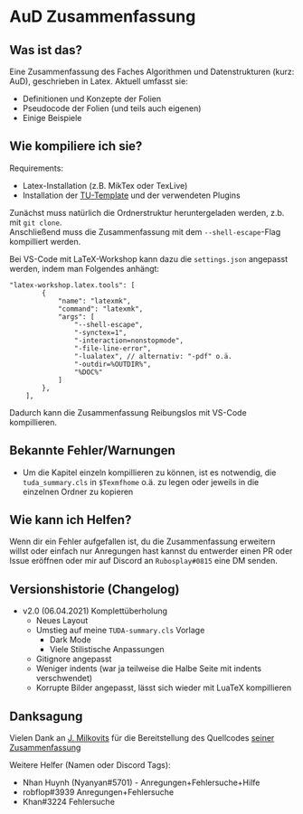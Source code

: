 # AuD Zusammenfassung
## Was ist das?
Eine Zusammenfassung des Faches Algorithmen und Datenstrukturen (kurz: AuD), geschrieben in Latex.
Aktuell umfasst sie:
- Definitionen und Konzepte der Folien
- Pseudocode der Folien (und teils auch eigenen)
- Einige Beispiele

## Wie kompiliere ich sie?
Requirements:
- Latex-Installation (z.B. MikTex oder TexLive)
- Installation der [TU-Template](https://github.com/tudace/tuda_latex_templates) und der verwendeten Plugins

Zunächst muss natürlich die Ordnerstruktur heruntergeladen werden, z.b. mit `git clone`.  
Anschließend muss die Zusammenfassung mit dem `--shell-escape`-Flag kompilliert werden.  
  
Bei VS-Code mit LaTeX-Workshop kann dazu die `settings.json` angepasst werden, indem man Folgendes anhängt:
```jsonc
"latex-workshop.latex.tools": [
        {
            "name": "latexmk",
            "command": "latexmk",
            "args": [
                "--shell-escape",
                "-synctex=1",
                "-interaction=nonstopmode",
                "-file-line-error",
                "-lualatex", // alternativ: "-pdf" o.ä.
                "-outdir=%OUTDIR%",
                "%DOC%"
            ]
        },
    ],
```
Dadurch kann die Zusammenfassung Reibungslos mit VS-Code kompillieren.

## Bekannte Fehler/Warnungen
- Um die Kapitel einzeln kompillieren zu können, ist es notwendig, die `tuda_summary.cls` in `$Texmfhome` o.ä. zu legen oder jeweils in die einzelnen Ordner zu kopieren
## Wie kann ich Helfen?
Wenn dir ein Fehler aufgefallen ist, du die Zusammenfassung erweitern willst oder einfach nur Anregungen hast kannst du entwerder einen PR oder Issue eröffnen oder mir auf Discord an `Rubosplay#0815` eine DM senden.

## Versionshistorie (Changelog)
- v2.0 (06.04.2021) Komplettüberholung
  - Neues Layout
  - Umstieg auf meine `TUDA-summary.cls` Vorlage
    - Dark Mode
    - Viele Stilistische Anpassungen
  - Gitignore angepasst
  - Weniger indents (war ja teilweise die Halbe Seite mit indents verschwendet)
  - Korrupte Bilder angepasst, lässt sich wieder mit LuaTeX kompillieren
## Danksagung
Vielen Dank an [J. Milkovits](https://github.com/j-milkovits) für die Bereitstellung des Quellcodes [seiner Zusammenfassung](https://github.com/j-milkovits/latex_university_documents/tree/master/aud-reference_sheet)  

Weitere Helfer (Namen oder Discord Tags):  
- Nhan Huynh (Nyanyan#5701) - Anregungen+Fehlersuche+Hilfe
- robflop#3939 Anregungen+Fehlersuche
- Khan#3224 Fehlersuche